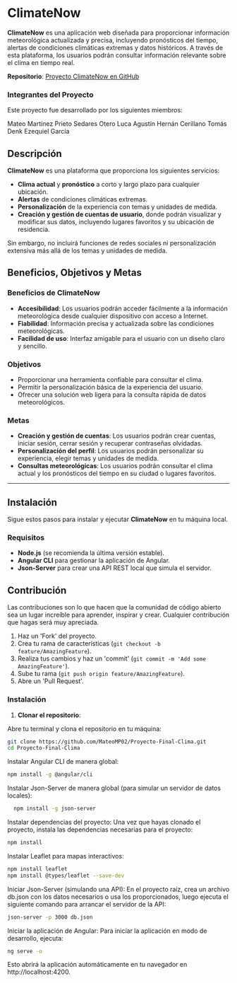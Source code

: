 # ClimateNow

**ClimateNow** es una aplicación web diseñada para proporcionar información meteorológica actualizada y precisa, incluyendo pronósticos del tiempo, alertas de condiciones climáticas extremas y datos históricos. A través de esta plataforma, los usuarios podrán consultar información relevante sobre el clima en tiempo real.

**Repositorio**: [Proyecto ClimateNow en GitHub](https://github.com/MateoMP02/Proyecto-Final-Clima.git)

### Integrantes del Proyecto
Este proyecto fue desarrollado por los siguientes miembros:

Mateo Martínez Prieto
Sedares Otero Luca Agustín
Hernán Cerillano
Tomás Denk
Ezequiel García

## Descripción

**ClimateNow** es una plataforma que proporciona los siguientes servicios:

- **Clima actual** y **pronóstico** a corto y largo plazo para cualquier ubicación.
- **Alertas** de condiciones climáticas extremas.
- **Personalización** de la experiencia con temas y unidades de medida.
- **Creación y gestión de cuentas de usuario**, donde podrán visualizar y modificar sus datos, incluyendo lugares favoritos y su ubicación de residencia.

Sin embargo, no incluirá funciones de redes sociales ni personalización extensiva más allá de los temas y unidades de medida.

## Beneficios, Objetivos y Metas

### Beneficios de ClimateNow

- **Accesibilidad**: Los usuarios podrán acceder fácilmente a la información meteorológica desde cualquier dispositivo con acceso a Internet.
- **Fiabilidad**: Información precisa y actualizada sobre las condiciones meteorológicas.
- **Facilidad de uso**: Interfaz amigable para el usuario con un diseño claro y sencillo.

### Objetivos

- Proporcionar una herramienta confiable para consultar el clima.
- Permitir la personalización básica de la experiencia del usuario.
- Ofrecer una solución web ligera para la consulta rápida de datos meteorológicos.

### Metas

- **Creación y gestión de cuentas**: Los usuarios podrán crear cuentas, iniciar sesión, cerrar sesión y recuperar contraseñas olvidadas.
- **Personalización del perfil**: Los usuarios podrán personalizar su experiencia, elegir temas y unidades de medida.
- **Consultas meteorológicas**: Los usuarios podrán consultar el clima actual y los pronósticos del tiempo en su ciudad o lugares favoritos.

---

## Instalación

Sigue estos pasos para instalar y ejecutar **ClimateNow** en tu máquina local.

### Requisitos

- **Node.js** (se recomienda la última versión estable).
- **Angular CLI** para gestionar la aplicación de Angular.
- **Json-Server** para crear una API REST local que simula el servidor.

## Contribución
Las contribuciones son lo que hacen que la comunidad de código abierto sea un lugar increíble para aprender, inspirar y crear. Cualquier contribución que hagas será muy apreciada.

1. Haz un 'Fork' del proyecto.
2. Crea tu rama de características (`git checkout -b feature/AmazingFeature`).
3. Realiza tus cambios y haz un 'commit' (`git commit -m 'Add some AmazingFeature'`).
4. Sube tu rama (`git push origin feature/AmazingFeature`).
5. Abre un 'Pull Request'.
### Instalación

1. **Clonar el repositorio**:
   
Abre tu terminal y clona el repositorio en tu máquina:
   
```sh
git clone https://github.com/MateoMP02/Proyecto-Final-Clima.git
cd Proyecto-Final-Clima
```


Instalar Angular CLI de manera global:
```sh
npm install -g @angular/cli
```
Instalar Json-Server de manera global (para simular un servidor de datos locales):
```sh
  npm install -g json-server
```

Instalar dependencias del proyecto:
Una vez que hayas clonado el proyecto, instala las dependencias necesarias para el proyecto:
```sh
npm install
```
Instalar Leaflet para mapas interactivos:
```sh
npm install leaflet
npm install @types/leaflet --save-dev
```

Iniciar Json-Server (simulando una API):
En el proyecto raíz, crea un archivo db.json con los datos necesarios o usa los proporcionados, luego ejecuta el siguiente comando para arrancar el servidor de la API:
```sh
json-server -p 3000 db.json
```

Iniciar la aplicación de Angular:
Para iniciar la aplicación en modo de desarrollo, ejecuta:
```sh
ng serve -o
```
Esto abrirá la aplicación automáticamente en tu navegador en http://localhost:4200.
